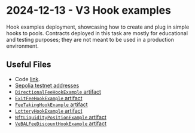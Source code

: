 # 2024-12-13 - V3 Hook examples

Hook examples deployment, showcasing how to create and plug in simple hooks to pools.
Contracts deployed in this task are mostly for educational and testing purposes; they are not meant to be used in a production environment.

## Useful Files

- Code [link](https://github.com/balancer/balancer-v3-monorepo/commit/2f088c6b8f66ad55885d257c1e3debe2a6e21e97).
- [Sepolia testnet addresses](./output/sepolia.json)
- [`DirectionalFeeHookExample` artifact](./artifact/DirectionalFeeHookExample.json)
- [`ExitFeeHookExample` artifact](./artifact/ExitFeeHookExample.json)
- [`FeeTakingHookExample` artifact](./artifact/FeeTakingHookExample.json)
- [`LotteryHookExample` artifact](./artifact/LotteryHookExample.json)
- [`NftLiquidityPositionExample` artifact](./artifact/NftLiquidityPositionExample.json)
- [`VeBALFeeDiscountHookExample` artifact](./artifact/VeBALFeeDiscountHookExample.json)
